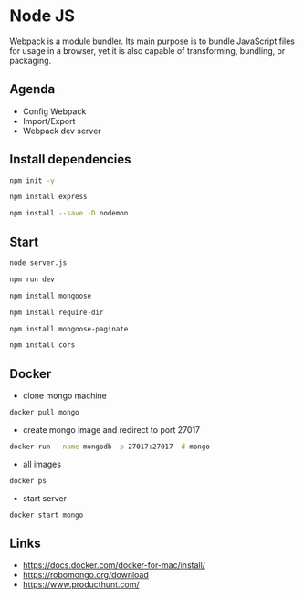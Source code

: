 # Node JS

Webpack is a module bundler. Its main purpose is to bundle JavaScript files for usage in a browser, yet it is also capable of transforming, bundling, or packaging.

## Agenda

- Config Webpack
- Import/Export 
- Webpack dev server 

## Install dependencies

```bash
npm init -y
```

```bash
npm install express
```

```bash
npm install --save -D nodemon
```

## Start

```bash
node server.js 
```

```bash
npm run dev 
```

```bash
npm install mongoose 
```

```bash
npm install require-dir
```

```bash
npm install mongoose-paginate
```

```bash
npm install cors
```

## Docker
- clone mongo machine
```bash
docker pull mongo
```
- create mongo image and redirect to port 27017
```bash
docker run --name mongodb -p 27017:27017 -d mongo
```

- all images
```bash
docker ps 
```
- start server
```bash
docker start mongo
```

## Links
- https://docs.docker.com/docker-for-mac/install/
- https://robomongo.org/download
- https://www.producthunt.com/